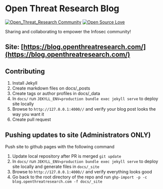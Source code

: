 # Open Threat Research Blog

[![Open_Threat_Research Community](https://img.shields.io/badge/Open_Threat_Research-Community-brightgreen.svg)](https://twitter.com/OTR_Community)
[![Open Source Love](https://badges.frapsoft.com/os/v3/open-source.svg?v=103)](https://github.com/ellerbrock/open-source-badges/)

 Sharing and collaborating to empower the Infosec community!

 ## Site: [https://blog.openthreatresearch.com/](https://blog.openthreatresearch.com/)

 ## Contributing

1. Install Jekyll
2. Create markdown files on docs/_posts
3. Create tags or author profiles in docs/_data
4. In `docs/` run `JEKYLL_ENV=production bundle exec jekyll serve` to deploy site locally
5. Browse to `http://127.0.0.1:4000//` and verify your blog post looks the way you want it
6. Create pull request

## Pushing updates to site (Administrators ONLY)

Push site to github pages with the following command 

1. Update local repository after PR is merged `git update`
2. In `docs/` run `JEKYLL_ENV=production bundle exec jekyll serve` to deploy site locally and generate files in `docs/_site`
3. Browse to `http://127.0.0.1:4000//` and verify everything looks good
4. Go back to the root directory of the repo and run `ghp-import -p -c blog.openthreatresearch.com -f docs/_site`